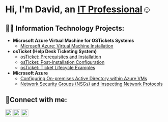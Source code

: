 <h1>Hi, I'm David, an <a href="https://www.linkedin.com/in/davidburke-infotech">IT Professional</a>☺</h1>

<h2>👨‍💻 Information Technology Projects:</h2>

- <b>Microsoft Azure Virtual Machine for OSTickets Systems</b>
  - [Microsoft Azure: Virtual Machine Installation](https://github.com/David-Burke-InfoTech/Microsoft-Azure-Virtual-Machine-for-OSTickets-Systems)
- <b>osTicket (Help Desk Ticketing System)</b>
  - [osTicket: Prerequisites and Installation](https://github.com/David-Burke-InfoTech/osticket-prereqs)
  - [osTicket: Post-Installation Configuration](https://github.com/joshmadakorcc/post-install-config)
  - [osTicket: Ticket Lifecycle Examples](https://github.com/joshmadakorcc/ticket-lifecycle)
- <b>Microsoft Azure</b>
  - [Configuring On-premises Active Directory within Azure VMs](https://github.com/joshmadakorcc/configure-ad)
  - [Network Security Groups (NSGs) and Inspecting Network Protocols](https://github.com/joshmadakorcc/azure-network-protocols)

<h2>🤳Connect with me:</h2>

[<img align="left" alt="Josh | Twitter" width="22px" src="https://cdn.jsdelivr.net/npm/simple-icons@v3/icons/twitter.svg" />][twitter]
[<img align="left" alt="Josh | LinkedIn" width="22px" src="https://cdn.jsdelivr.net/npm/simple-icons@v3/icons/linkedin.svg" />][linkedin]
[<img align="left" alt="Josh | Instagram" width="22px" src="https://cdn.jsdelivr.net/npm/simple-icons@v3/icons/instagram.svg" />][instagram]

[twitter]: https://twitter.com/
[instagram]: https://www.instagram.com/
[linkedin]: https://linkedin.com/in/davidburke-infotech
